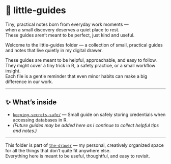 # 🧭 little-guides

Tiny, practical notes born from everyday work moments —  
when a small discovery deserves a quiet place to rest.  
These guides aren’t meant to be perfect, just kind and useful.

Welcome to the little-guides folder — a collection of small, practical guides and notes that live quietly in my digital drawer.

These guides are meant to be helpful, approachable, and easy to follow. They might cover a tiny trick in R, a safety practice, or a small workflow insight.  
Each file is a gentle reminder that even minor habits can make a big difference in our work.

---

## ✨ What’s inside

- [`keeping-secrets-safe/`](keeping-secrets-safe/) — Small guide on safely storing credentials when accessing databases in R.  
- *(Future guides may be added here as I continue to collect helpful tips and notes.)*

---

This folder is part of [`the-drawer`](../) — my personal, creatively organized space for all the things that don’t quite fit anywhere else.  
Everything here is meant to be useful, thoughtful, and easy to revisit.
